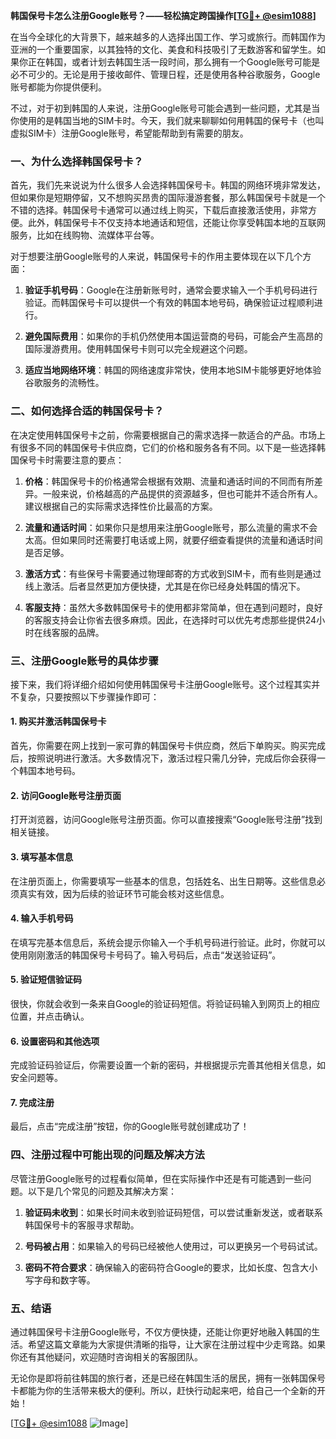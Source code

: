 **韩国保号卡怎么注册Google账号？——轻松搞定跨国操作[[TG💪+ @esim1088](https://t.me/s/esim1088)]**

在当今全球化的大背景下，越来越多的人选择出国工作、学习或旅行。而韩国作为亚洲的一个重要国家，以其独特的文化、美食和科技吸引了无数游客和留学生。如果你正在韩国，或者计划去韩国生活一段时间，那么拥有一个Google账号可能是必不可少的。无论是用于接收邮件、管理日程，还是使用各种谷歌服务，Google账号都能为你提供便利。

不过，对于初到韩国的人来说，注册Google账号可能会遇到一些问题，尤其是当你使用的是韩国当地的SIM卡时。今天，我们就来聊聊如何用韩国的保号卡（也叫虚拟SIM卡）注册Google账号，希望能帮助到有需要的朋友。

### 一、为什么选择韩国保号卡？

首先，我们先来说说为什么很多人会选择韩国保号卡。韩国的网络环境非常发达，但如果你是短期停留，又不想购买昂贵的国际漫游套餐，那么韩国保号卡就是一个不错的选择。韩国保号卡通常可以通过线上购买，下载后直接激活使用，非常方便。此外，韩国保号卡不仅支持本地通话和短信，还能让你享受韩国本地的互联网服务，比如在线购物、流媒体平台等。

对于想要注册Google账号的人来说，韩国保号卡的作用主要体现在以下几个方面：

1. **验证手机号码**：Google在注册新账号时，通常会要求输入一个手机号码进行验证。而韩国保号卡可以提供一个有效的韩国本地号码，确保验证过程顺利进行。
   
2. **避免国际费用**：如果你的手机仍然使用本国运营商的号码，可能会产生高昂的国际漫游费用。使用韩国保号卡则可以完全规避这个问题。

3. **适应当地网络环境**：韩国的网络速度非常快，使用本地SIM卡能够更好地体验谷歌服务的流畅性。

### 二、如何选择合适的韩国保号卡？

在决定使用韩国保号卡之前，你需要根据自己的需求选择一款适合的产品。市场上有很多不同的韩国保号卡供应商，它们的价格和服务各有不同。以下是一些选择韩国保号卡时需要注意的要点：

1. **价格**：韩国保号卡的价格通常会根据有效期、流量和通话时间的不同而有所差异。一般来说，价格越高的产品提供的资源越多，但也可能并不适合所有人。建议根据自己的实际需求选择性价比最高的方案。

2. **流量和通话时间**：如果你只是想用来注册Google账号，那么流量的需求不会太高。但如果同时还需要打电话或上网，就要仔细查看提供的流量和通话时间是否足够。

3. **激活方式**：有些保号卡需要通过物理邮寄的方式收到SIM卡，而有些则是通过线上激活。后者显然更加方便快捷，尤其是在你已经身处韩国的情况下。

4. **客服支持**：虽然大多数韩国保号卡的使用都非常简单，但在遇到问题时，良好的客服支持会让你省去很多麻烦。因此，在选择时可以优先考虑那些提供24小时在线客服的品牌。

### 三、注册Google账号的具体步骤

接下来，我们将详细介绍如何使用韩国保号卡注册Google账号。这个过程其实并不复杂，只要按照以下步骤操作即可：

#### 1. 购买并激活韩国保号卡

首先，你需要在网上找到一家可靠的韩国保号卡供应商，然后下单购买。购买完成后，按照说明进行激活。大多数情况下，激活过程只需几分钟，完成后你会获得一个韩国本地号码。

#### 2. 访问Google账号注册页面

打开浏览器，访问Google账号注册页面。你可以直接搜索“Google账号注册”找到相关链接。

#### 3. 填写基本信息

在注册页面上，你需要填写一些基本的信息，包括姓名、出生日期等。这些信息必须真实有效，因为后续的验证环节可能会核对这些信息。

#### 4. 输入手机号码

在填写完基本信息后，系统会提示你输入一个手机号码进行验证。此时，你就可以使用刚刚激活的韩国保号卡号码了。输入号码后，点击“发送验证码”。

#### 5. 验证短信验证码

很快，你就会收到一条来自Google的验证码短信。将验证码输入到网页上的相应位置，并点击确认。

#### 6. 设置密码和其他选项

完成验证码验证后，你需要设置一个新的密码，并根据提示完善其他相关信息，如安全问题等。

#### 7. 完成注册

最后，点击“完成注册”按钮，你的Google账号就创建成功了！

### 四、注册过程中可能出现的问题及解决方法

尽管注册Google账号的过程看似简单，但在实际操作中还是有可能遇到一些问题。以下是几个常见的问题及其解决方案：

1. **验证码未收到**：如果长时间未收到验证码短信，可以尝试重新发送，或者联系韩国保号卡的客服寻求帮助。

2. **号码被占用**：如果输入的号码已经被他人使用过，可以更换另一个号码试试。

3. **密码不符合要求**：确保输入的密码符合Google的要求，比如长度、包含大小写字母和数字等。

### 五、结语

通过韩国保号卡注册Google账号，不仅方便快捷，还能让你更好地融入韩国的生活。希望这篇文章能为大家提供清晰的指导，让大家在注册过程中少走弯路。如果你还有其他疑问，欢迎随时咨询相关的客服团队。

无论你是即将前往韩国的旅行者，还是已经在韩国生活的居民，拥有一张韩国保号卡都能为你的生活带来极大的便利。所以，赶快行动起来吧，给自己一个全新的开始！

[[TG💪+ @esim1088](https://t.me/s/esim1088) ![Image](https://i.postimg.cc/4NQfJmqS/Snipaste-2025-05-13-00-14-12.png)]